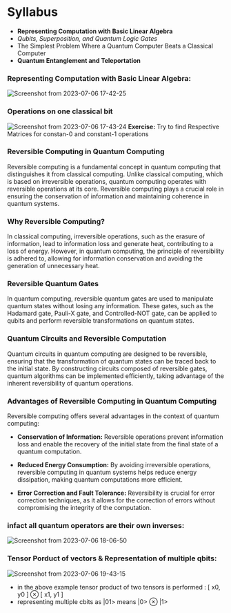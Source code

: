 # Syllabus

- **Representing Computation with Basic Linear Algebra**
- *Qubits, Superposition, and Quantum Logic Gates*
- The Simplest Problem Where a Quantum Computer Beats a Classical Computer
- **Quantum Entanglement and Teleportation**

### Representing Computation with Basic Linear Algebra:
![Screenshot from 2023-07-06 17-42-25](https://github.com/chanakyavasantha/learnQuantumComputing/assets/93817654/fc43a298-ec11-4529-889c-7955781a26ca)



### Operations on one classical bit
![Screenshot from 2023-07-06 17-43-24](https://github.com/chanakyavasantha/learnQuantumComputing/assets/93817654/8846bc70-f7ca-4521-bc7b-f0584bb73041)
**Exercise:** Try to find Respective Matrices for constan-0 and constant-1 operations  

### Reversible Computing in Quantum Computing

Reversible computing is a fundamental concept in quantum computing that distinguishes it from classical computing. Unlike classical computing, which is based on irreversible operations, quantum computing operates with reversible operations at its core. Reversible computing plays a crucial role in ensuring the conservation of information and maintaining coherence in quantum systems.

### Why Reversible Computing?

In classical computing, irreversible operations, such as the erasure of information, lead to information loss and generate heat, contributing to a loss of energy. However, in quantum computing, the principle of reversibility is adhered to, allowing for information conservation and avoiding the generation of unnecessary heat.

### Reversible Quantum Gates

In quantum computing, reversible quantum gates are used to manipulate quantum states without losing any information. These gates, such as the Hadamard gate, Pauli-X gate, and Controlled-NOT gate, can be applied to qubits and perform reversible transformations on quantum states.

### Quantum Circuits and Reversible Computation

Quantum circuits in quantum computing are designed to be reversible, ensuring that the transformation of quantum states can be traced back to the initial state. By constructing circuits composed of reversible gates, quantum algorithms can be implemented efficiently, taking advantage of the inherent reversibility of quantum operations.

### Advantages of Reversible Computing in Quantum Computing

Reversible computing offers several advantages in the context of quantum computing:

- **Conservation of Information:** Reversible operations prevent information loss and enable the recovery of the initial state from the final state of a quantum computation.

- **Reduced Energy Consumption:** By avoiding irreversible operations, reversible computing in quantum systems helps reduce energy dissipation, making quantum computations more efficient.

- **Error Correction and Fault Tolerance:** Reversibility is crucial for error correction techniques, as it allows for the correction of errors without compromising the integrity of the computation.
### infact all quantum operators are their own inverses:
![Screenshot from 2023-07-06 18-06-50](https://github.com/chanakyavasantha/learnQuantumComputing/assets/93817654/36a1c996-b9c3-4b3b-be8f-536697373290)

### Tensor Porduct of vectors & Representation of multiple qbits:
![Screenshot from 2023-07-06 19-43-15](https://github.com/chanakyavasantha/learnQuantumComputing/assets/93817654/ba715d1c-8be3-422a-903b-f8ea0147a82f)
- in the above example tensor product of two tensors is performed : [ x0, y0 ] ⊗ [ x1, y1 ]
- representing multiple cbits as |01> means |0> ⊗ |1>


